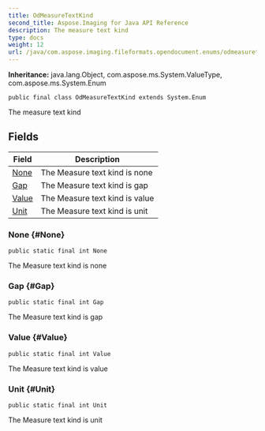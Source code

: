 ```yaml
---
title: OdMeasureTextKind
second_title: Aspose.Imaging for Java API Reference
description: The measure text kind
type: docs
weight: 12
url: /java/com.aspose.imaging.fileformats.opendocument.enums/odmeasuretextkind/
---
```

**Inheritance:**
java.lang.Object, com.aspose.ms.System.ValueType, com.aspose.ms.System.Enum
```
public final class OdMeasureTextKind extends System.Enum
```

The measure text kind
## Fields

| Field | Description |
| --- | --- |
| [None](#None) | The Measure text kind is none |
| [Gap](#Gap) | The Measure text kind is gap |
| [Value](#Value) | The Measure text kind is value |
| [Unit](#Unit) | The Measure text kind is unit |
### None {#None}
```
public static final int None
```


The Measure text kind is none

### Gap {#Gap}
```
public static final int Gap
```


The Measure text kind is gap

### Value {#Value}
```
public static final int Value
```


The Measure text kind is value

### Unit {#Unit}
```
public static final int Unit
```


The Measure text kind is unit

